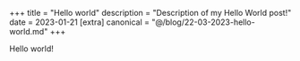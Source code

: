 +++
title = "Hello world"
description = "Description of my Hello World post!"
date = 2023-01-21
[extra]
canonical = "@/blog/22-03-2023-hello-world.md"
+++

Hello world!
